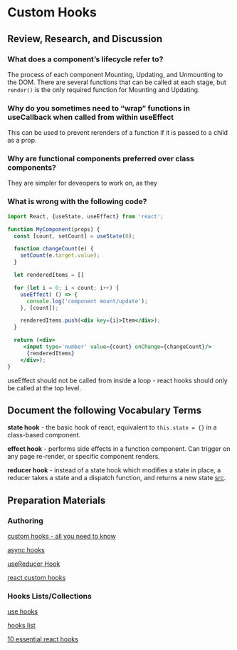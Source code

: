 # Custom Hooks

## Review, Research, and Discussion

### What does a component’s lifecycle refer to?

The process of each component Mounting, Updating, and Unmounting to the DOM. There are several functions that can be called at each stage, but `render()` is the only required function for Mounting and Updating.

### Why do you sometimes need to “wrap” functions in useCallback when called from within useEffect

This can be used to prevent rerenders of a function if it is passed to a child as a prop.

### Why are functional components preferred over class components?

They are simpler for deveopers to work on, as they 

### What is wrong with the following code?

```jsx
import React, {useState, useEffect} from 'react';

function MyComponent(props) {
  const [count, setCount] = useState(0);

  function changeCount(e) {
    setCount(e.target.value);
  }

  let renderedItems = []

  for (let i = 0; i < count; i++) {
    useEffect( () => {
      console.log('component mount/update');
    }, [count]);

    renderedItems.push(<div key={i}>Item</div>);
  }

  return (<div>
     <input type='number' value={count} onChange={changeCount}/>
      {renderedItems}
    </div>);
}
```

useEffect should not be called from inside a loop - react hooks should only be called at the top level.

## Document the following Vocabulary Terms

**state hook** - the basic hook of react, equivalent to `this.state = {}` in a class-based component.

**effect hook** - performs side effects in a function component. Can trigger on any page re-render, or specific component renders.

**reducer hook** - instead of a state hook which modifies a state in place, a reducer takes a state and a dispatch function, and returns a new state [src](https://rajeshnaroth.medium.com/why-use-reducer-hooks-for-state-management-in-react-c9528f615ddf).

## Preparation Materials

### Authoring

[custom hooks - all you need to know](https://www.telerik.com/kendo-react-ui/react-hooks-guide/#toc-custom-react-hooks)

[async hooks](https://dev.to/vinodchauhan7/react-hooks-with-async-await-1n9g)

[useReducer Hook](https://reactjs.org/docs/hooks-reference.html#usereducer)

[react custom hooks](https://reactjs.org/docs/hooks-custom.html)

### Hooks Lists/Collections

[use hooks](https://usehooks.com/)

[hooks list](https://github.com/rehooks/awesome-react-hooks)

[10 essential react hooks](https://blog.bitsrc.io/10-react-custom-hooks-you-should-have-in-your-toolbox-aa27d3f5564d)
